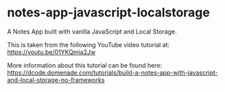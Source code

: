 # notes-app-javascript-localstorage
A Notes App built with vanilla JavaScript and Local Storage.

This is taken from the following YouTube video tutorial at:
https://youtu.be/01YKQmia2Jw

More information about this tutorial can be found here:
https://dcode.domenade.com/tutorials/build-a-notes-app-with-javascript-and-local-storage-no-frameworks

